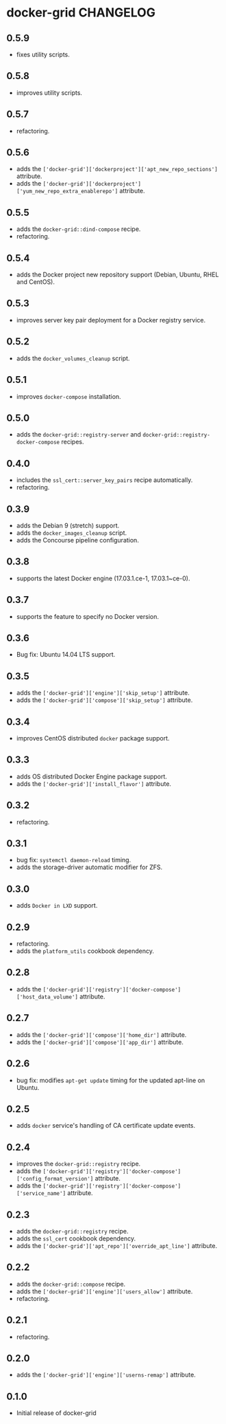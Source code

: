 # docker-grid CHANGELOG

0.5.9
-----
- fixes utility scripts.

0.5.8
-----
- improves utility scripts.

0.5.7
-----
- refactoring.

0.5.6
-----
- adds the `['docker-grid']['dockerproject']['apt_new_repo_sections']` attribute.
- adds the `['docker-grid']['dockerproject']['yum_new_repo_extra_enablerepo']` attribute.

0.5.5
-----
- adds the `docker-grid::dind-compose` recipe.
- refactoring.

0.5.4
-----
- adds the Docker project new repository support (Debian, Ubuntu, RHEL and CentOS).

0.5.3
-----
- improves server key pair deployment for a Docker registry service.

0.5.2
-----
- adds the `docker_volumes_cleanup` script.

0.5.1
-----
- improves `docker-compose` installation.

0.5.0
-----
- adds the `docker-grid::registry-server` and `docker-grid::registry-docker-compose` recipes.

0.4.0
-----
- includes the `ssl_cert::server_key_pairs` recipe automatically.
- refactoring.

0.3.9
-----
- adds the Debian 9 (stretch) support.
- adds the `docker_images_cleanup` script.
- adds the Concourse pipeline configuration.

0.3.8
-----
- supports the latest Docker engine (17.03.1.ce-1, 17.03.1~ce-0).

0.3.7
-----
- supports the feature to specify no Docker version.

0.3.6
-----
- Bug fix: Ubuntu 14.04 LTS support.

0.3.5
-----
- adds the `['docker-grid']['engine']['skip_setup']` attribute.
- adds the `['docker-grid']['compose']['skip_setup']` attribute.

0.3.4
-----
- improves CentOS distributed `docker` package support.

0.3.3
-----
- adds OS distributed Docker Engine package support.
- adds the `['docker-grid']['install_flavor']` attribute.

0.3.2
-----
- refactoring.

0.3.1
-----
- bug fix: `systemctl daemon-reload` timing.
- adds the storage-driver automatic modifier for ZFS.

0.3.0
-----
- adds `Docker in LXD` support.

0.2.9
-----
- refactoring.
- adds the `platform_utils` cookbook dependency.

0.2.8
-----
- adds the `['docker-grid']['registry']['docker-compose']['host_data_volume']` attribute.

0.2.7
-----
- adds the `['docker-grid']['compose']['home_dir']` attribute.
- adds the `['docker-grid']['compose']['app_dir']` attribute.

0.2.6
-----
- bug fix: modifies `apt-get update` timing for the updated apt-line on Ubuntu.

0.2.5
-----
- adds `docker` service's handling of CA certificate update events.

0.2.4
-----
- improves the `docker-grid::registry` recipe.
- adds the `['docker-grid']['registry']['docker-compose']['config_format_version']` attribute. 
- adds the `['docker-grid']['registry']['docker-compose']['service_name']` attribute. 

0.2.3
-----
- adds the `docker-grid::registry` recipe.
- adds the `ssl_cert` cookbook dependency.
- adds the `['docker-grid']['apt_repo']['override_apt_line']` attribute.

0.2.2
-----
- adds the `docker-grid::compose` recipe.
- adds the `['docker-grid']['engine']['users_allow']` attribute.
- refactoring.

0.2.1
-----
- refactoring.

0.2.0
-----
- adds the `['docker-grid']['engine']['userns-remap']` attribute.

0.1.0
-----
- Initial release of docker-grid
